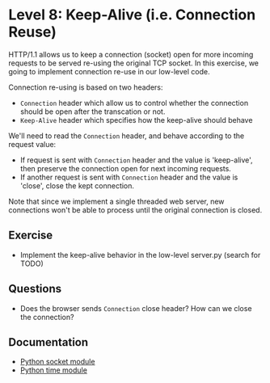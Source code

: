 # Level 8: Keep-Alive (i.e. Connection Reuse)
HTTP/1.1 allows us to keep a connection (socket) open for more incoming requests to be served re-using the original TCP socket.
In this exercise, we going to implement connection re-use in our low-level code.  

Connection re-using is based on two headers:
- `Connection` header which allow us to control whether the connection should be open after the transcation or not.
- `Keep-Alive` header which specifies how the keep-alive should behave

We'll need to read the `Connection` header, and behave according to the request value:
- If request is sent with `Connection` header and the value is 'keep-alive', then preserve the connection open for next incoming requests.
- If another request is sent with `Connection` header and the value is 'close', close the kept connection.

Note that since we implement a single threaded web server, new connections won't be able to process until the original connection is closed.

## Exercise
- Implement the keep-alive behavior in the low-level server.py (search for TODO)

## Questions
- Does the browser sends `Connection` close header? How can we close the connection?

## Documentation
- [Python socket module](https://docs.python.org/3.7/library/socket.html)
- [Python time module](https://docs.python.org/3.7/library/time.html)